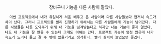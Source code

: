 <center>장바구니 기능을 다른 사람이 맡았다.</center>

      이번 프로젝트에서 내가 유일하게 처음 배우고 온 사람이라 다른 사람들보다 현저히 속도가 차이 났다. 그러니 프로젝트를 빨리 진행하기 위해서는 다른 사람들에게 기능이 넘어갔다. 다른 사람들은 나를 도와주기 위해 내 기능을 넘겨받는다고 하지만 나는 기분이 좋지 않았다. 나도 내 기능을 잘 만들 수 있는데 그래도 이해는 간다. 프로젝트 기능이 엄청 많은데 내가 속도가 느리니 들고 갈 수 밖에 없을거라고 생각한다. 빨리 실력이 늘었으면 좋겠다.